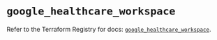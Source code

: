 # `google_healthcare_workspace`

Refer to the Terraform Registry for docs: [`google_healthcare_workspace`](https://registry.terraform.io/providers/hashicorp/google-beta/6.42.0/docs/resources/google_healthcare_workspace).
